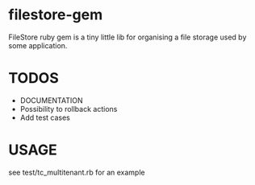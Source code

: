 filestore-gem
=============

FileStore ruby gem is a tiny little lib for organising a file storage used by some
application.

TODOS
=====

- DOCUMENTATION
- Possibility to rollback actions
- Add test cases

USAGE
=====

see test/tc_multitenant.rb for an example